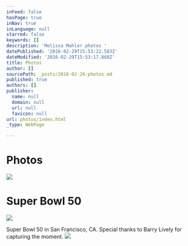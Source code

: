 ```yaml
---
inFeed: false
hasPage: true
inNav: true
inLanguage: null
starred: false
keywords: []
description: 'Melissa Mahler photos '
datePublished: '2016-02-29T15:53:22.583Z'
dateModified: '2016-02-29T15:53:17.868Z'
title: Photos
author: []
sourcePath: _posts/2016-02-26-photos.md
published: true
authors: []
publisher:
  name: null
  domain: null
  url: null
  favicon: null
url: photos/index.html
_type: WebPage

---
```

# Photos
![](https://the-grid-user-content.s3-us-west-2.amazonaws.com/4f799ef4-86a8-4107-8253-743c0c2990f9.jpg)

# Super Bowl 50
![](https://s3-us-west-2.amazonaws.com/the-grid-img/p/c9f313cbb78d791a36fdad0e756f25d1d7f4082f.jpg)

Super Bowl 50 in San Francisco, CA.  Special thanks to Barry Lively for capturing the moment.
![](https://the-grid-user-content.s3-us-west-2.amazonaws.com/cb133f7a-8f74-413a-b44e-02bcd31c3dc4.jpg)